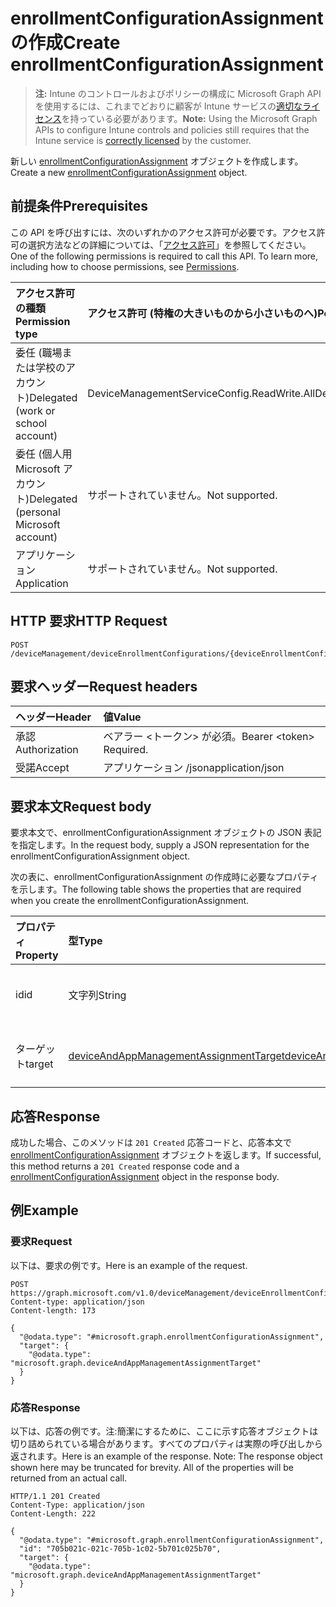 # <a name="create-enrollmentconfigurationassignment"></a><span data-ttu-id="5c833-101">enrollmentConfigurationAssignment の作成</span><span class="sxs-lookup"><span data-stu-id="5c833-101">Create enrollmentConfigurationAssignment</span></span>

> <span data-ttu-id="5c833-102">**注:** Intune のコントロールおよびポリシーの構成に Microsoft Graph API を使用するには、これまでどおりに顧客が Intune サービスの[適切なライセンス](https://go.microsoft.com/fwlink/?linkid=839381)を持っている必要があります。</span><span class="sxs-lookup"><span data-stu-id="5c833-102">**Note:** Using the Microsoft Graph APIs to configure Intune controls and policies still requires that the Intune service is [correctly licensed](https://go.microsoft.com/fwlink/?linkid=839381) by the customer.</span></span>

<span data-ttu-id="5c833-103">新しい [enrollmentConfigurationAssignment](../resources/intune_onboarding_enrollmentconfigurationassignment.md) オブジェクトを作成します。</span><span class="sxs-lookup"><span data-stu-id="5c833-103">Create a new [enrollmentConfigurationAssignment](../resources/intune_onboarding_enrollmentconfigurationassignment.md) object.</span></span>
## <a name="prerequisites"></a><span data-ttu-id="5c833-104">前提条件</span><span class="sxs-lookup"><span data-stu-id="5c833-104">Prerequisites</span></span>
<span data-ttu-id="5c833-p101">この API を呼び出すには、次のいずれかのアクセス許可が必要です。アクセス許可の選択方法などの詳細については、「[アクセス許可](../../../concepts/permissions_reference.md)」を参照してください。</span><span class="sxs-lookup"><span data-stu-id="5c833-p101">One of the following permissions is required to call this API. To learn more, including how to choose permissions, see [Permissions](../../../concepts/permissions_reference.md).</span></span>

|<span data-ttu-id="5c833-107">アクセス許可の種類</span><span class="sxs-lookup"><span data-stu-id="5c833-107">Permission type</span></span>|<span data-ttu-id="5c833-108">アクセス許可 (特権の大きいものから小さいものへ)</span><span class="sxs-lookup"><span data-stu-id="5c833-108">Permissions (from most to least privileged)</span></span>|
|:---|:---|
|<span data-ttu-id="5c833-109">委任 (職場または学校のアカウント)</span><span class="sxs-lookup"><span data-stu-id="5c833-109">Delegated (work or school account)</span></span>|<span data-ttu-id="5c833-110">DeviceManagementServiceConfig.ReadWrite.All</span><span class="sxs-lookup"><span data-stu-id="5c833-110">DeviceManagementServiceConfig.ReadWrite.All</span></span>|
|<span data-ttu-id="5c833-111">委任 (個人用 Microsoft アカウント)</span><span class="sxs-lookup"><span data-stu-id="5c833-111">Delegated (personal Microsoft account)</span></span>|<span data-ttu-id="5c833-112">サポートされていません。</span><span class="sxs-lookup"><span data-stu-id="5c833-112">Not supported.</span></span>|
|<span data-ttu-id="5c833-113">アプリケーション</span><span class="sxs-lookup"><span data-stu-id="5c833-113">Application</span></span>|<span data-ttu-id="5c833-114">サポートされていません。</span><span class="sxs-lookup"><span data-stu-id="5c833-114">Not supported.</span></span>|

## <a name="http-request"></a><span data-ttu-id="5c833-115">HTTP 要求</span><span class="sxs-lookup"><span data-stu-id="5c833-115">HTTP Request</span></span>
<!-- {
  "blockType": "ignored"
}
-->
``` http
POST /deviceManagement/deviceEnrollmentConfigurations/{deviceEnrollmentConfigurationId}/assignments
```

## <a name="request-headers"></a><span data-ttu-id="5c833-116">要求ヘッダー</span><span class="sxs-lookup"><span data-stu-id="5c833-116">Request headers</span></span>
|<span data-ttu-id="5c833-117">ヘッダー</span><span class="sxs-lookup"><span data-stu-id="5c833-117">Header</span></span>|<span data-ttu-id="5c833-118">値</span><span class="sxs-lookup"><span data-stu-id="5c833-118">Value</span></span>|
|:---|:---|
|<span data-ttu-id="5c833-119">承認</span><span class="sxs-lookup"><span data-stu-id="5c833-119">Authorization</span></span>|<span data-ttu-id="5c833-120">ベアラー &lt;トークン&gt; が必須。</span><span class="sxs-lookup"><span data-stu-id="5c833-120">Bearer &lt;token&gt; Required.</span></span>|
|<span data-ttu-id="5c833-121">受諾</span><span class="sxs-lookup"><span data-stu-id="5c833-121">Accept</span></span>|<span data-ttu-id="5c833-122">アプリケーション /json</span><span class="sxs-lookup"><span data-stu-id="5c833-122">application/json</span></span>|

## <a name="request-body"></a><span data-ttu-id="5c833-123">要求本文</span><span class="sxs-lookup"><span data-stu-id="5c833-123">Request body</span></span>
<span data-ttu-id="5c833-124">要求本文で、enrollmentConfigurationAssignment オブジェクトの JSON 表記を指定します。</span><span class="sxs-lookup"><span data-stu-id="5c833-124">In the request body, supply a JSON representation for the enrollmentConfigurationAssignment object.</span></span>

<span data-ttu-id="5c833-125">次の表に、enrollmentConfigurationAssignment の作成時に必要なプロパティを示します。</span><span class="sxs-lookup"><span data-stu-id="5c833-125">The following table shows the properties that are required when you create the enrollmentConfigurationAssignment.</span></span>

|<span data-ttu-id="5c833-126">プロパティ</span><span class="sxs-lookup"><span data-stu-id="5c833-126">Property</span></span>|<span data-ttu-id="5c833-127">型</span><span class="sxs-lookup"><span data-stu-id="5c833-127">Type</span></span>|<span data-ttu-id="5c833-128">説明</span><span class="sxs-lookup"><span data-stu-id="5c833-128">Description</span></span>|
|:---|:---|:---|
|<span data-ttu-id="5c833-129">id</span><span class="sxs-lookup"><span data-stu-id="5c833-129">id</span></span>|<span data-ttu-id="5c833-130">文字列</span><span class="sxs-lookup"><span data-stu-id="5c833-130">String</span></span>|<span data-ttu-id="5c833-131">まだ文書化されていません</span><span class="sxs-lookup"><span data-stu-id="5c833-131">Not yet documented</span></span>|
|<span data-ttu-id="5c833-132">ターゲット</span><span class="sxs-lookup"><span data-stu-id="5c833-132">target</span></span>|[<span data-ttu-id="5c833-133">deviceAndAppManagementAssignmentTarget</span><span class="sxs-lookup"><span data-stu-id="5c833-133">deviceAndAppManagementAssignmentTarget</span></span>](../resources/intune_shared_deviceandappmanagementassignmenttarget.md)|<span data-ttu-id="5c833-134">まだ文書化されていません</span><span class="sxs-lookup"><span data-stu-id="5c833-134">Not yet documented</span></span>|



## <a name="response"></a><span data-ttu-id="5c833-135">応答</span><span class="sxs-lookup"><span data-stu-id="5c833-135">Response</span></span>
<span data-ttu-id="5c833-136">成功した場合、このメソッドは `201 Created` 応答コードと、応答本文で [enrollmentConfigurationAssignment](../resources/intune_onboarding_enrollmentconfigurationassignment.md) オブジェクトを返します。</span><span class="sxs-lookup"><span data-stu-id="5c833-136">If successful, this method returns a `201 Created` response code and a [enrollmentConfigurationAssignment](../resources/intune_onboarding_enrollmentconfigurationassignment.md) object in the response body.</span></span>

## <a name="example"></a><span data-ttu-id="5c833-137">例</span><span class="sxs-lookup"><span data-stu-id="5c833-137">Example</span></span>
### <a name="request"></a><span data-ttu-id="5c833-138">要求</span><span class="sxs-lookup"><span data-stu-id="5c833-138">Request</span></span>
<span data-ttu-id="5c833-139">以下は、要求の例です。</span><span class="sxs-lookup"><span data-stu-id="5c833-139">Here is an example of the request.</span></span>
``` http
POST https://graph.microsoft.com/v1.0/deviceManagement/deviceEnrollmentConfigurations/{deviceEnrollmentConfigurationId}/assignments
Content-type: application/json
Content-length: 173

{
  "@odata.type": "#microsoft.graph.enrollmentConfigurationAssignment",
  "target": {
    "@odata.type": "microsoft.graph.deviceAndAppManagementAssignmentTarget"
  }
}
```

### <a name="response"></a><span data-ttu-id="5c833-140">応答</span><span class="sxs-lookup"><span data-stu-id="5c833-140">Response</span></span>
<span data-ttu-id="5c833-p102">以下は、応答の例です。注:簡潔にするために、ここに示す応答オブジェクトは切り詰められている場合があります。すべてのプロパティは実際の呼び出しから返されます。</span><span class="sxs-lookup"><span data-stu-id="5c833-p102">Here is an example of the response. Note: The response object shown here may be truncated for brevity. All of the properties will be returned from an actual call.</span></span>
``` http
HTTP/1.1 201 Created
Content-Type: application/json
Content-Length: 222

{
  "@odata.type": "#microsoft.graph.enrollmentConfigurationAssignment",
  "id": "705b021c-021c-705b-1c02-5b701c025b70",
  "target": {
    "@odata.type": "microsoft.graph.deviceAndAppManagementAssignmentTarget"
  }
}
```



